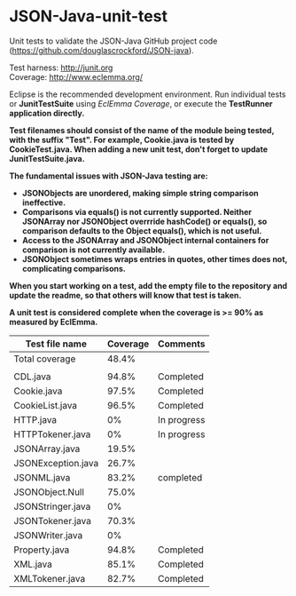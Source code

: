 # JSON-Java-unit-test

Unit tests to validate the JSON-Java GitHub project code (https://github.com/douglascrockford/JSON-java).<br>

Test harness: http://junit.org<br>
Coverage: http://www.eclemma.org/<br>

Eclipse is the recommended development environment.
Run individual tests or <b>JunitTestSuite</b> using *EclEmma Coverage*, or execute the <b>TestRunner<b> application directly.<br>

Test filenames should consist of the name of the module being tested, with the suffix "Test". 
For example, <b>Cookie.java</b> is tested by <b>CookieTest.java</b>.
When adding a new unit test, don't forget to update <b>JunitTestSuite.java</b>.

The fundamental issues with JSON-Java testing are:
* <b>JSONObjects</b> are unordered, making simple string comparison ineffective. 
* Comparisons via **equals()** is not currently supported. Neither <b>JSONArray</b> nor <b>JSONObject</b> overrride <b>hashCode()</b> or <b>equals()</b>, so comparison defaults to the <b>Object</b> equals(), which is not useful.
* Access to the <b>JSONArray</b> and <b>JSONObject</b> internal containers for comparison is not currently available.
* <b>JSONObject</b> sometimes wraps entries in quotes, other times does not, complicating comparisons.

When you start working on a test, add the empty file to the repository and update the readme, so that others will know that test is taken.

A unit test is considered complete when the coverage is >= 90% as measured by EclEmma.

| Test file name  | Coverage | Comments |
| ------------- | ------------- | ---- |
| Total coverage | 48.4% | | | 
| | | | 
| CDL.java | 94.8% | Completed  |
| Cookie.java  | 97.5%   | Completed |
| CookieList.java |96.5% | Completed |
| HTTP.java | 0%| In progress | 
| HTTPTokener.java |0% |In progress  | 
| JSONArray.java |19.5% | | 
| JSONException.java | 26.7% | |
| JSONML.java | 83.2%| completed | 
| JSONObject.Null | 75.0% | | | 
| JSONStringer.java | 0%| | 
| JSONTokener.java |70.3% | | 
| JSONWriter.java | 0% | | 
| Property.java  | 94.8%  | Completed |
| XML.java | 85.1% | Completed |
| XMLTokener.java| 82.7%| Completed | 


